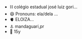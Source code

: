 

- ⛓️ colégio estadual josé luiz gori...
- 😄 Pronouns: ela/dela ...
- 🫀 ELOIZA...
- ⚓ mandaguari,pr
- 🖤 15y
  

